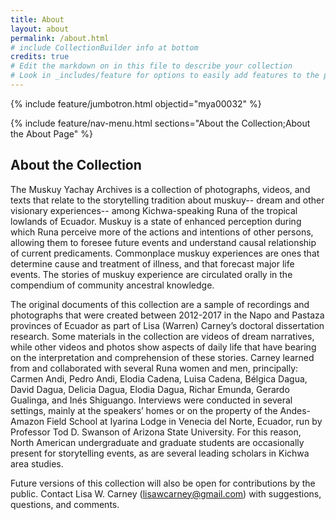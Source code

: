 ```yaml
---
title: About
layout: about
permalink: /about.html
# include CollectionBuilder info at bottom
credits: true
# Edit the markdown on in this file to describe your collection
# Look in _includes/feature for options to easily add features to the page
---
```


{% include feature/jumbotron.html objectid="mya00032" %}

{% include feature/nav-menu.html sections="About the Collection;About the About Page" %}

## About the Collection

The Muskuy Yachay Archives is a collection of photographs, videos, and texts that relate to the storytelling tradition about muskuy-- dream and other visionary experiences-- among Kichwa-speaking Runa of the tropical lowlands of Ecuador. Muskuy is a state of enhanced perception during which Runa perceive more of the actions and intentions of other persons, allowing them to foresee future events and understand causal relationship of current predicaments. Commonplace muskuy experiences are ones that determine cause and treatment of illness, and that forecast major life events. The stories of muskuy experience are circulated orally in the compendium of community ancestral knowledge. 

The original documents of this collection are a sample of recordings and photographs that were created between 2012-2017 in the Napo and Pastaza provinces of Ecuador as part of Lisa (Warren) Carney’s doctoral dissertation research. Some materials in the collection are videos of dream narratives, while other videos and photos show aspects of daily life that have bearing on the interpretation and comprehension of these stories. Carney learned from and collaborated with several Runa women and men, principally: Carmen Andi, Pedro Andi, Elodia Cadena, Luisa Cadena, Bélgica Dagua, David Dagua, Delicia Dagua, Elodia Dagua, Richar Emunda, Gerardo Gualinga, and Inés Shiguango. Interviews were conducted in several settings, mainly at the speakers’ homes or on the property of the Andes-Amazon Field School at Iyarina Lodge in Venecia del Norte, Ecuador, run by Professor Tod D. Swanson of Arizona State University. For this reason, North American undergraduate and graduate students are occasionally present for storytelling events, as are several leading scholars in Kichwa area studies. 

Future versions of this collection will also be open for contributions by the public. Contact Lisa W. Carney (lisawcarney@gmail.com) with suggestions, questions, and comments. 


